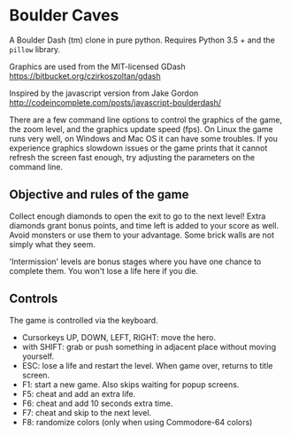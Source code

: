 # Boulder Caves
A Boulder Dash (tm) clone in pure python.
Requires Python 3.5 + and the ``pillow`` library.

Graphics are used from the MIT-licensed GDash https://bitbucket.org/czirkoszoltan/gdash

Inspired by the javascript version from Jake Gordon http://codeincomplete.com/posts/javascript-boulderdash/

There are a few command line options to control the graphics of the game, the zoom level,
and the graphics update speed (fps).
On Linux the game runs very well, on Windows and Mac OS it can have some troubles. 
If you experience graphics slowdown issues or the game prints that it cannot refresh
the screen fast enough, try adjusting the parameters on the command line.


## Objective and rules of the game

Collect enough diamonds to open the exit to go to the next level!
Extra diamonds grant bonus points, and time left is added to your score as well.
Avoid monsters or use them to your advantage.
Some brick walls are not simply what they seem. 

'Intermission' levels are bonus stages where you have one chance to complete them.
You won't lose a life here if you die.


## Controls

The game is controlled via the keyboard.

- Cursorkeys UP, DOWN, LEFT, RIGHT: move the hero.
- with SHIFT: grab or push something in adjacent place without moving yourself.
- ESC: lose a life and restart the level. When game over, returns to title screen.
- F1: start a new game. Also skips waiting for popup screens.
- F5: cheat and add an extra life.
- F6: cheat and add 10 seconds extra time.
- F7: cheat and skip to the next level.
- F8: randomize colors (only when using Commodore-64 colors)
